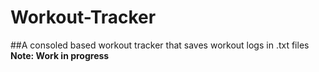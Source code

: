 # Workout-Tracker
##A consoled based workout tracker that saves workout logs in .txt files
<br>**Note: Work in progress**
